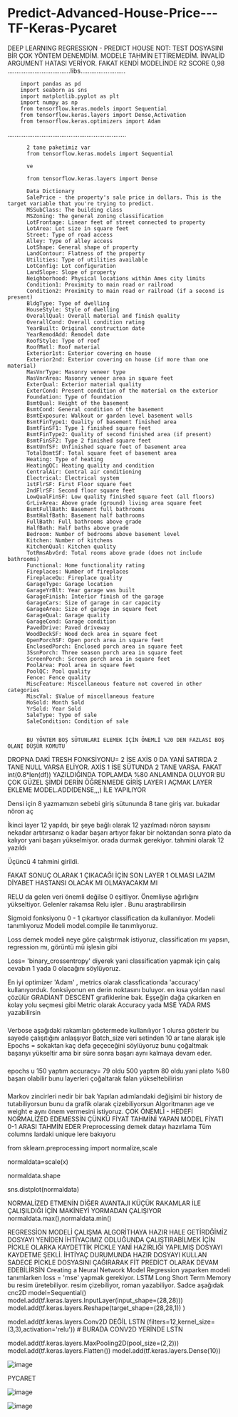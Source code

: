 # Predict-Advanced-House-Price---TF-Keras-Pycaret
DEEP LEARNING REGRESSION - PREDICT HOUSE NOT: TEST DOSYASINI BİR ÇOK YÖNTEM DENEMDİM. MODELE TAHMİN ETTİREMEDİM. İNVALİD ARGUMENT HATASI VERİYOR. FAKAT KENDİ MODELİNDE R2 SCORE 0,98
...................................libs.........................

        import pandas as pd
        import seaborn as sns
        import matplotlib.pyplot as plt
        import numpy as np
        from tensorflow.keras.models import Sequential
        from tensorflow.keras.layers import Dense,Activation
        from tensorflow.keras.optimizers import Adam
..................................................................

          2 tane paketimiz var
          from tensorflow.keras.models import Sequential

          ve

          from tensorflow.keras.layers import Dense

          Data Dictionary
          SalePrice - the property's sale price in dollars. This is the target variable that you're trying to predict.
          MSSubClass: The building class
          MSZoning: The general zoning classification
          LotFrontage: Linear feet of street connected to property
          LotArea: Lot size in square feet
          Street: Type of road access
          Alley: Type of alley access
          LotShape: General shape of property
          LandContour: Flatness of the property
          Utilities: Type of utilities available
          LotConfig: Lot configuration
          LandSlope: Slope of property
          Neighborhood: Physical locations within Ames city limits
          Condition1: Proximity to main road or railroad
          Condition2: Proximity to main road or railroad (if a second is present)
          BldgType: Type of dwelling
          HouseStyle: Style of dwelling
          OverallQual: Overall material and finish quality
          OverallCond: Overall condition rating
          YearBuilt: Original construction date
          YearRemodAdd: Remodel date
          RoofStyle: Type of roof
          RoofMatl: Roof material
          Exterior1st: Exterior covering on house
          Exterior2nd: Exterior covering on house (if more than one material)
          MasVnrType: Masonry veneer type
          MasVnrArea: Masonry veneer area in square feet
          ExterQual: Exterior material quality
          ExterCond: Present condition of the material on the exterior
          Foundation: Type of foundation
          BsmtQual: Height of the basement
          BsmtCond: General condition of the basement
          BsmtExposure: Walkout or garden level basement walls
          BsmtFinType1: Quality of basement finished area
          BsmtFinSF1: Type 1 finished square feet
          BsmtFinType2: Quality of second finished area (if present)
          BsmtFinSF2: Type 2 finished square feet
          BsmtUnfSF: Unfinished square feet of basement area
          TotalBsmtSF: Total square feet of basement area
          Heating: Type of heating
          HeatingQC: Heating quality and condition
          CentralAir: Central air conditioning
          Electrical: Electrical system
          1stFlrSF: First Floor square feet
          2ndFlrSF: Second floor square feet
          LowQualFinSF: Low quality finished square feet (all floors)
          GrLivArea: Above grade (ground) living area square feet
          BsmtFullBath: Basement full bathrooms
          BsmtHalfBath: Basement half bathrooms
          FullBath: Full bathrooms above grade
          HalfBath: Half baths above grade
          Bedroom: Number of bedrooms above basement level
          Kitchen: Number of kitchens
          KitchenQual: Kitchen quality
          TotRmsAbvGrd: Total rooms above grade (does not include bathrooms)
          Functional: Home functionality rating
          Fireplaces: Number of fireplaces
          FireplaceQu: Fireplace quality
          GarageType: Garage location
          GarageYrBlt: Year garage was built
          GarageFinish: Interior finish of the garage
          GarageCars: Size of garage in car capacity
          GarageArea: Size of garage in square feet
          GarageQual: Garage quality
          GarageCond: Garage condition
          PavedDrive: Paved driveway
          WoodDeckSF: Wood deck area in square feet
          OpenPorchSF: Open porch area in square feet
          EnclosedPorch: Enclosed porch area in square feet
          3SsnPorch: Three season porch area in square feet
          ScreenPorch: Screen porch area in square feet
          PoolArea: Pool area in square feet
          PoolQC: Pool quality
          Fence: Fence quality
          MiscFeature: Miscellaneous feature not covered in other categories
          MiscVal: $Value of miscellaneous feature
          MoSold: Month Sold
          YrSold: Year Sold
          SaleType: Type of sale
          SaleCondition: Condition of sale
          
          
          BU YÖNTEM BOŞ SÜTUNLARI ELEMEK İÇİN ÖNEMLİ %20 DEN FAZLASI BOŞ OLANI DÜŞÜR KOMUTU
DROPNA DAKİ TRESH FONKSİYONU= 2 İSE AXİS 0 DA YANİ SATIRDA 2 TANE NULL VARSA ELİYOR. AXİS 1 İSE SÜTUNDA 2 TANE VARSA. FAKAT int(0.8*len(df)) YAZILDIĞINDA TOPLAMDA %80 ANLAMINDA OLUYOR BU ÇOK GÜZEL
ŞİMDİ DERİN ÖĞRENMEDE GİRİŞ LAYER I AÇMAK
LAYER EKLEME MODEL.ADD(DENSE,,,) İLE YAPILIYOR

Densi için 8 yazmamızın sebebi giriş sütununda 8 tane giriş var. bukadar nöron aç

İkinci layer 12 yapıldı, bir şeye bağlı olarak 12 yazılmadı nöron sayısını nekadar artıtırsanız o kadar başarı artıyor fakar bir noktandan sonra plato da kalıyor yani başarı yükselmiyor. orada durmak gerekiyor. tahmini olarak 12 yazıldı

Üçüncü 4 tahmini girildi.

FAKAT SONUÇ OLARAK 1 ÇIKACAĞI İÇİN SON LAYER 1 OLMASI LAZIM DİYABET HASTANSI OLACAK MI OLMAYACAKM MI

RELU da gelen veri önemli değilse 0 eşitliyor. Önemliyse ağırlığını yükseltiyor. Gelenler rakamsa Relu işler . Bunu araştırabilirsin

Sigmoid fonksiyonu  0 - 1 çıkartıyor classification da kullanılıyor.
Modeli tanımlıyoruz
Modeli model.compile ile tanımlıyoruz.

Loss demek modeli neye göre çalıştırmak istiyoruz, classification mı yapsın, regression mı, görüntü mü işlesin gibi

Loss= 'binary_crossentropy' diyerek yani classification yapmak için çalış cevabın 1 yada 0 olacağını söylüyoruz.

En iyi optimizer 'Adam' , metrics olarak classficationda 'accuracy' kullanıyorduk. fonksiyonun en derin noktasını buluyor. en kısa yoldan nasıl çözülür GRADİANT DESCENT grafiklerine bak. Eşşeğin dağa çıkarken en kolay yolu seçmesi gibi 
Metric olarak Accuracy yada MSE YADA RMS yazabilirsin
###

Verbose aşağıdaki rakamları göstermede kullanılıyor 1 olursa gösterir bu sayede çalışıtığını anlaşşıyor
Batch_size veri setinden 10 ar tane alarak işle
Epochs = sokaktan kaç defa geçeceğini söylüyoruz bunu çoğaltmak başarıyı yükseltir ama bir süre sonra başarı aynı kalmaya devam eder.
###

epochs u 150 yaptım accuracy= 79 oldu 500 yaptım 80 oldu.yani plato %80 başarı olabilir bunu layerleri çoğaltarak falan yükseltebilirisn
###

Markov zincirleri nedir bir bak
Yapılan adımlarıdaki değişimi bir history de tutabiliyorsun bunu da grafik olarak çizebiliyorsun
Algoritmanın age ve weight e aynı önem vermesini istiyoruz.
ÇOK ÖNEMLİ - HEDEFİ NORMALİZED EDEMESSİN ÇÜNKÜ FİYAT TAHMİNİ YAPAN MODEL FİYATI 0-1 ARASI TAHMİN EDER
Preprocessing demek datayı hazırlama
Tüm columns lardaki unique lere bakıyoru




from sklearn.preprocessing import normalize,scale

normaldata=scale(x)

normaldata.shape

sns.distplot(normaldata)

NORMALİZED ETMENİN DİĞER AVANTAJI KÜÇÜK RAKAMLAR İLE ÇALIŞILDIĞI İÇİN MAKİNEYİ YORMADAN ÇALIŞIYOR
normaldata.max(),normaldata.min()

REGRESSİON MODELİ ÇALIŞMA
ALGORİTHAYA HAZIR HALE GETİRDĞİMİZ DOSYAYI YENİDEN İHTİYACIMIZ ODLUĞUNDA ÇALIŞTIRABİLMEK İÇİN PİCKLE OLARKA KAYDETTİK
PİCKLE YANİ HAZIRLIĞI YAPILMIŞ DOSYAYI KAYDETME ŞEKLİ. İHTİYAÇ DURUMUNDA HAZIR DOSYAYI KULLAN
SADECE PİCKLE DOSYASINI ÇAĞIRARAK FİT PREDİCT OLARAK DEVAM EDEBİLİRSİN
Creating a Neural Network Model
Regression yaparken modeli tanımlarken loss = 'mse' yapmak gerekiyor.
LSTM Long Short Term Memory bu resim üretebiliyor. resim çizebiliyor, roman yazabiliyor. Sadce aşağıdak cnc2D
model=Sequential() model.add(tf.keras.layers.InputLayer(input_shape=(28,28))) model.add(tf.keras.layers.Reshape(target_shape=(28,28,1)) )

model.add(tf.keras.layers.Conv2D DEĞİL LSTN (filters=12,kernel_size=(3,3),activation='relu')) # BURADA CONV2D YERİNDE LSTN

model.add(tf.keras.layers.MaxPooling2D(pool_size=(2,2))) model.add(tf.keras.layers.Flatten()) model.add(tf.keras.layers.Dense(10))


![image](https://github.com/omrbhdr/Predict-Advanced-House-Price---TF-Keras-Pycaret/assets/12261537/61103469-0745-48c7-b53d-f7712898fb47)



PYCARET

![image](https://github.com/omrbhdr/Predict-Advanced-House-Price---TF-Keras-Pycaret/assets/12261537/b031f28e-07c7-42f4-91e2-71dd93f638fd)

![image](https://github.com/omrbhdr/Predict-Advanced-House-Price---TF-Keras-Pycaret/assets/12261537/813575bc-d22c-4b61-8821-70233be4387e)
